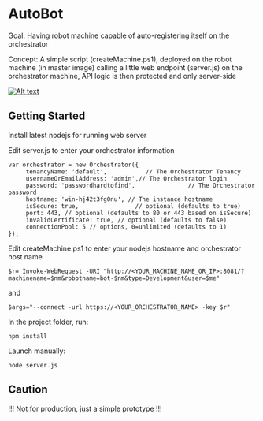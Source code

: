 # AutoBot

Goal: 
Having robot machine capable of auto-registering itself on the orchestrator

Concept:
A simple script (createMachine.ps1), deployed on the robot machine (in master image) calling a little web endpoint (server.js) on the orchestrator machine, API logic is then protected and only server-side

[![Alt text](https://img.youtube.com/vi/ihm1_JRF-3o/0.jpg)](https://www.youtube.com/watch?v=ihm1_JRF-3o)

## Getting Started

Install latest nodejs for running web server

Edit server.js to enter your orchestrator information

```
var orchestrator = new Orchestrator({
	 tenancyName: 'default',           // The Orchestrator Tenancy
	 usernameOrEmailAddress: 'admin',// The Orchestrator login
	 password: 'passwordhardtofind',               // The Orchestrator password
	 hostname: 'win-hj42t3fg0nu', // The instance hostname
	 isSecure: true,                // optional (defaults to true)
	 port: 443, // optional (defaults to 80 or 443 based on isSecure)
	 invalidCertificate: true, // optional (defaults to false)
	 connectionPool: 5 // options, 0=unlimited (defaults to 1)
});
```

Edit createMachine.ps1 to enter your nodejs hostname and orchestrator host name

```
$r= Invoke-WebRequest -URI "http://<YOUR_MACHINE_NAME_OR_IP>:8081/?machinename=$nm&robotname=bot-$nm&type=Development&user=$me"
```
and
```
$args="--connect -url https://<YOUR_ORCHESTRATOR_NAME> -key $r"
```

In the project folder, run: 
```
npm install
```

Launch manually: 
```
node server.js
```

## Caution
!!! Not for production, just a simple prototype !!!
